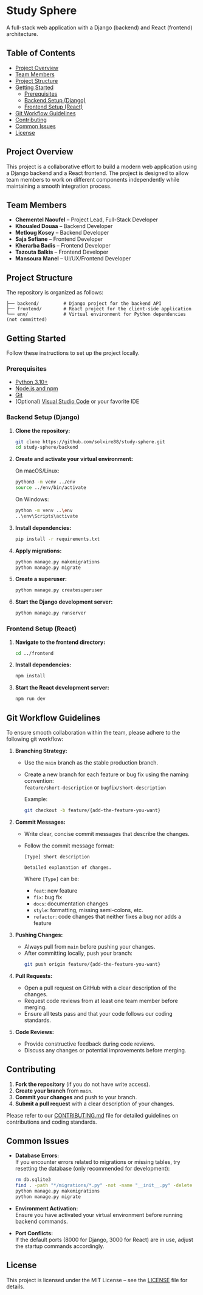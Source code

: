 # Study Sphere

A full-stack web application with a Django (backend) and React (frontend) architecture.

## Table of Contents

- [Project Overview](#project-overview)
- [Team Members](#team-members)
- [Project Structure](#project-structure)
- [Getting Started](#getting-started)
  - [Prerequisites](#prerequisites)
  - [Backend Setup (Django)](#backend-setup-django)
  - [Frontend Setup (React)](#frontend-setup-react)
- [Git Workflow Guidelines](#git-workflow-guidelines)
- [Contributing](#contributing)
- [Common Issues](#common-issues)
- [License](#license)

## Project Overview

This project is a collaborative effort to build a modern web application using a Django backend and a React frontend. The project is designed to allow team members to work on different components independently while maintaining a smooth integration process.

## Team Members

- **Chementel Naoufel** – Project Lead, Full-Stack Developer
- **Khoualed Douaa** – Backend Developer
- **Metloug Kosey** – Backend Developer
- **Saja Sefiane** – Frontend Developer
- **Kherarba Badis** – Frontend Developer
- **Tazouta Balkis** – Frontend Developer
- **Mansoura Manel** – UI/UX/Frontend Developer

## Project Structure

The repository is organized as follows:

```
├── backend/         # Django project for the backend API
├── frontend/        # React project for the client-side application
└── env/             # Virtual environment for Python dependencies (not committed)
```

## Getting Started

Follow these instructions to set up the project locally.

### Prerequisites

- [Python 3.10+](https://www.python.org/downloads/)
- [Node.js and npm](https://nodejs.org/)
- [Git](https://git-scm.com/)
- (Optional) [Visual Studio Code](https://code.visualstudio.com/) or your favorite IDE

### Backend Setup (Django)

1. **Clone the repository:**

   ```bash
   git clone https://github.com/solxire88/study-sphere.git
   cd study-sphere/backend
   ```

2. **Create and activate your virtual environment:**

   On macOS/Linux:

   ```bash
   python3 -m venv ../env
   source ../env/bin/activate
   ```

   On Windows:

   ```bash
   python -m venv ..\env
   ..\env\Scripts\activate
   ```

3. **Install dependencies:**

   ```bash
   pip install -r requirements.txt
   ```

4. **Apply migrations:**

   ```bash
   python manage.py makemigrations
   python manage.py migrate
   ```

5. **Create a superuser:**

   ```bash
   python manage.py createsuperuser
   ```

6. **Start the Django development server:**

   ```bash
   python manage.py runserver
   ```

### Frontend Setup (React)

1. **Navigate to the frontend directory:**

   ```bash
   cd ../frontend
   ```

2. **Install dependencies:**

   ```bash
   npm install
   ```

3. **Start the React development server:**

   ```bash
   npm run dev
   ```

## Git Workflow Guidelines

To ensure smooth collaboration within the team, please adhere to the following git workflow:

1. **Branching Strategy:**

   - Use the `main` branch as the stable production branch.
   - Create a new branch for each feature or bug fix using the naming convention:  
     `feature/short-description` or `bugfix/short-description`

     Example:

     ```bash
     git checkout -b feature/{add-the-feature-you-want}
     ```

2. **Commit Messages:**

   - Write clear, concise commit messages that describe the changes.
   - Follow the commit message format:

     ```
     [Type] Short description

     Detailed explanation of changes.
     ```

     Where `[Type]` can be:

     - `feat`: new feature
     - `fix`: bug fix
     - `docs`: documentation changes
     - `style`: formatting, missing semi-colons, etc.
     - `refactor`: code changes that neither fixes a bug nor adds a feature

3. **Pushing Changes:**

   - Always pull from `main` before pushing your changes.
   - After committing locally, push your branch:
     ```bash
     git push origin feature/{add-the-feature-you-want}
     ```

4. **Pull Requests:**

   - Open a pull request on GitHub with a clear description of the changes.
   - Request code reviews from at least one team member before merging.
   - Ensure all tests pass and that your code follows our coding standards.

5. **Code Reviews:**
   - Provide constructive feedback during code reviews.
   - Discuss any changes or potential improvements before merging.

## Contributing

1. **Fork the repository** (if you do not have write access).
2. **Create your branch** from `main`.
3. **Commit your changes** and push to your branch.
4. **Submit a pull request** with a clear description of your changes.

Please refer to our [CONTRIBUTING.md](CONTRIBUTING.md) file for detailed guidelines on contributions and coding standards.

## Common Issues

- **Database Errors:**  
  If you encounter errors related to migrations or missing tables, try resetting the database (only recommended for development):

  ```bash
  rm db.sqlite3
  find . -path "*/migrations/*.py" -not -name "__init__.py" -delete
  python manage.py makemigrations
  python manage.py migrate
  ```

- **Environment Activation:**  
  Ensure you have activated your virtual environment before running backend commands.

- **Port Conflicts:**  
  If the default ports (8000 for Django, 3000 for React) are in use, adjust the startup commands accordingly.

## License

This project is licensed under the MIT License – see the [LICENSE](LICENSE) file for details.
